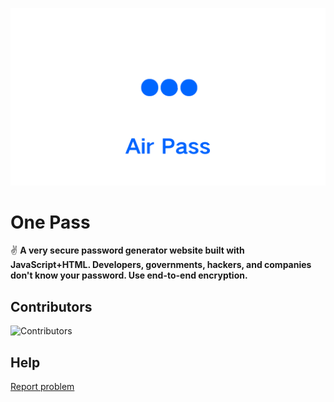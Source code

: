 ![One Pass Banner](assets/images/banner.png)

# One Pass

✌ __A very secure password generator website built with JavaScript+HTML. Developers, governments, hackers, and companies don't know your password. Use end-to-end encryption.__

## Contributors

![Contributors](https://opencollective.com/One-Pass/contributors.svg?width=890&button=false)

## Help

[Report problem](mailto:devhuang000@outlook.com) 
